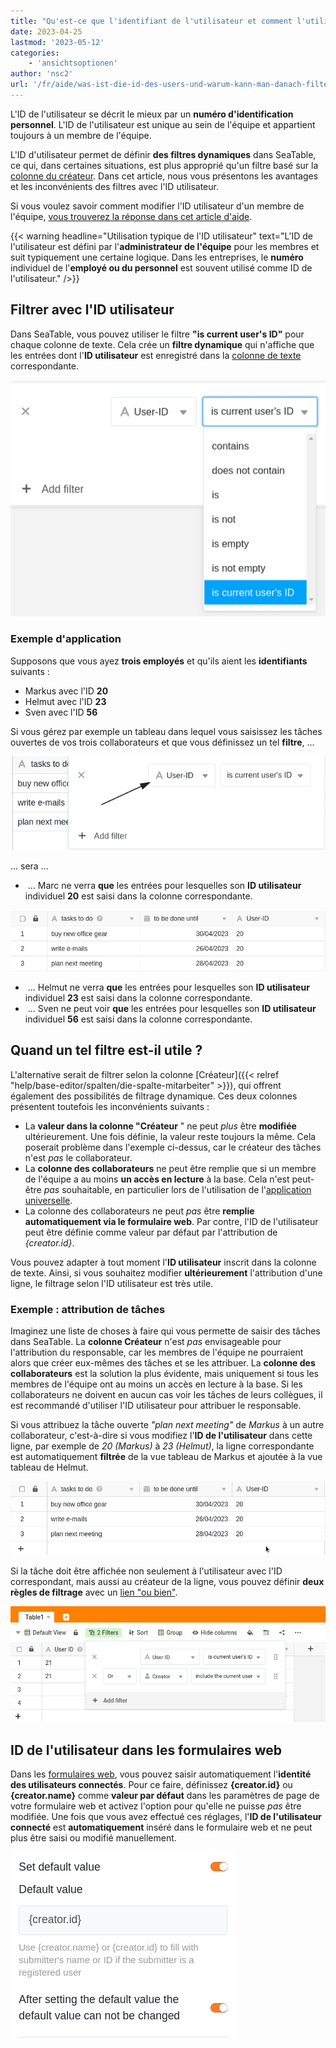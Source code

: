 ```yaml
---
title: "Qu'est-ce que l'identifiant de l'utilisateur et comment l'utiliser pour filtrer ?"
date: 2023-04-25
lastmod: '2023-05-12'
categories:
    - 'ansichtsoptionen'
author: 'nsc2'
url: '/fr/aide/was-ist-die-id-des-users-und-warum-kann-man-danach-filtern'
---
```


L'ID de l'utilisateur se décrit le mieux par un **numéro d'identification personnel**. L'ID de l'utilisateur est unique au sein de l'équipe et appartient toujours à un membre de l'équipe.

L'ID d'utilisateur permet de définir **des filtres dynamiques** dans SeaTable, ce qui, dans certaines situations, est plus approprié qu'un filtre basé sur la [colonne du créateur](https://seatable.io/fr/docs/datum-dauer-und-personen/die-spalten-ersteller-und-erstellt/). Dans cet article, nous vous présentons les avantages et les inconvénients des filtres avec l'ID utilisateur.

Si vous voulez savoir comment modifier l'ID utilisateur d'un membre de l'équipe, [vous trouverez la réponse dans cet article d'aide](https://seatable.io/fr/docs/teamverwaltung-abonnement/aenderung-der-id-des-users-in-der-teamverwaltung/).

{{< warning  headline="Utilisation typique de l'ID utilisateur"  text="L'ID de l'utilisateur est défini par l'**administrateur de l'équipe** pour les membres et suit typiquement une certaine logique. Dans les entreprises, le **numéro** individuel de l'**employé ou du personnel** est souvent utilisé comme ID de l'utilisateur." />}}

## Filtrer avec l'ID utilisateur

Dans SeaTable, vous pouvez utiliser le filtre **"is current user's ID"** pour chaque colonne de texte. Cela crée un **filtre dynamique** qui n'affiche que les entrées dont l'**ID utilisateur** est enregistré dans la [colonne de texte](https://seatable.io/fr/docs/text-und-zahlen/die-spalten-text-und-formatierter-text/) correspondante.

![Exemple de filtre par ID d'utilisateur](images/filter-user-ID-example-1.png)

### Exemple d'application

Supposons que vous ayez **trois employés** et qu'ils aient les **identifiants** suivants :

- Markus avec l'ID **20**
- Helmut avec l'ID **23**
- Sven avec l'ID **56**

Si vous gérez par exemple un tableau dans lequel vous saisissez les tâches ouvertes de vos trois collaborateurs et que vous définissez un tel **filtre**, ...

![Filtre défini selon l'ID de l'utilisateur dans le cas d'application](images/filter-user-ID-in-the-example-case.png)

... sera ...

-  ... Marc ne verra **que** les entrées pour lesquelles son **ID utilisateur** individuel **20** est saisi dans la colonne correspondante.

![Vue du tableau de Markus dans un cas d'application concret](images/example-table-markus.png)

-  ... Helmut ne verra **que** les entrées pour lesquelles son **ID utilisateur** individuel **23** est saisi dans la colonne correspondante.
-  ... Sven ne peut voir **que** les entrées pour lesquelles son **ID utilisateur** individuel **56** est saisi dans la colonne correspondante.

## Quand un tel filtre est-il utile ?

L'alternative serait de filtrer selon la colonne [Créateur]({{< relref "help/base-editor/spalten/die-spalte-mitarbeiter" >}}), qui offrent également des possibilités de filtrage dynamique. Ces deux colonnes présentent toutefois les inconvénients suivants :

- La **valeur dans la colonne "Créateur** " ne peut _plus_ être **modifiée** ultérieurement. Une fois définie, la valeur reste toujours la même. Cela poserait problème dans l'exemple ci-dessus, car le créateur des tâches n'est _pas_ le collaborateur.
- La **colonne des collaborateurs** ne peut être remplie que si un membre de l'équipe a au moins **un accès en lecture** à la base. Cela n'est peut-être _pas_ souhaitable, en particulier lors de l'utilisation de l'[application universelle](https://seatable.io/fr/docs/apps/universelle-app/).
- La colonne des collaborateurs ne peut _pas_ être **remplie automatiquement via le formulaire web**. Par contre, l'ID de l'utilisateur peut être définie comme valeur par défaut par l'attribution de _{creator.id}_.

Vous pouvez adapter à tout moment l'**ID utilisateur** inscrit dans la colonne de texte. Ainsi, si vous souhaitez modifier **ultérieurement** l'attribution d'une ligne, le filtrage selon l'ID utilisateur est très utile.

### Exemple : attribution de tâches

Imaginez une liste de choses à faire qui vous permette de saisir des tâches dans SeaTable. La **colonne Créateur** n'est _pas_ envisageable pour l'attribution du responsable, car les membres de l'équipe ne pourraient alors que créer eux-mêmes des tâches et se les attribuer. La **colonne des collaborateurs** est la solution la plus évidente, mais uniquement si tous les membres de l'équipe ont au moins un accès en lecture à la base. Si les collaborateurs ne doivent en aucun cas voir les tâches de leurs collègues, il est recommandé d'utiliser l'ID utilisateur pour attribuer le responsable.

Si vous attribuez la tâche ouverte _"plan next meeting"_ de _Markus_ à un autre collaborateur, c'est-à-dire si vous modifiez l'**ID de l'utilisateur** dans cette ligne, par exemple de _20 (Markus)_ à _23 (Helmut)_, la ligne correspondante est automatiquement **filtrée** de la vue tableau de Markus et ajoutée à la vue tableau de Helmut.

![Modification ultérieure de l'ID utilisateur et suppression consécutive de l'entrée dans le tableau de l'employé](images/record-gets-deleted-after-user-ID-was-changed.gif)

Si la tâche doit être affichée non seulement à l'utilisateur avec l'ID correspondant, mais aussi au créateur de la ligne, vous pouvez définir **deux règles de filtrage** avec un [lien "ou bien"](https://seatable.io/fr/docs/ansichtsoptionen/filter-regeln-mit-und-und-oder-verknuepfen/).

![L'alternative : le filtre sur la colonne Créateur](images/filter-creator.png)

## ID de l'utilisateur dans les formulaires web

Dans les [formulaires web](https://seatable.io/fr/docs/webformulare/webformulare/), vous pouvez saisir automatiquement l'**identité des utilisateurs connectés**. Pour ce faire, définissez **{creator.id}** ou **{creator.name}** comme **valeur par défaut** dans les paramètres de page de votre formulaire web et activez l'option pour qu'elle ne puisse _pas_ être modifiée. Une fois que vous avez effectué ces réglages, l'**ID de l'utilisateur connecté** est **automatiquement** inséré dans le formulaire web et ne peut plus être saisi ou modifié manuellement.

![Définition de l'ID utilisateur comme valeur par défaut dans les formulaires web](images/set-default-value-user-ID-in-webformulars.png)
